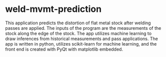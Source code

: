 # weld-mvmt-prediction
This application predicts the distortion of flat metal stock after welding passes are applied. The inputs of the program are the measurements of the stock along the edge of the stock. The app utilizes machine learning to draw inferences from historical measurements and pass applications. The app is written in python, utilizes scikit-learn for machine learning, and the front end is created with PyQt with matplotlib embedded.
